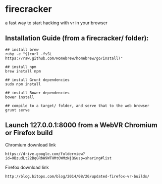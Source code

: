 firecracker
========

a fast way to start hacking with vr in your browser


Installation Guide (from a firecracker/ folder):
--------
    
    ## install brew
    ruby -e "$(curl -fsSL https://raw.github.com/Homebrew/homebrew/go/install)"

    ## install npm
    brew install npm

    ## install Grunt dependencies
    sudo npm install

    ## install Bower dependencies
    bower install

    ## compile to a target/ folder, and serve that to the web browser
    grunt serve

Launch 127.0.0.1:8000 from a WebVR Chromium or Firefox build
--------


Chromium download link

    https://drive.google.com/folderview?id=0BzudLt22BqGRbW9WTHMtOWMzNjQ&usp=sharing#list
    
Firefox download link

    http://blog.bitops.com/blog/2014/08/20/updated-firefox-vr-builds/



